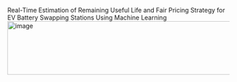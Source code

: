 Real-Time Estimation of Remaining Useful Life and Fair Pricing Strategy for EV Battery Swapping Stations Using Machine Learning<img width="3205" height="122" alt="image" src="https://github.com/user-attachments/assets/addd87b4-36cc-4479-ab93-0b0533f16866" />
